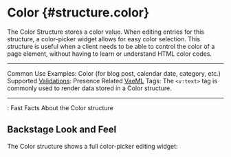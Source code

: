 # Color {#structure.color}

The Color Structure stores a color value. When editing entries for this
structure, a color-picker widget allows for easy color selection. This
structure is useful when a client needs to be able to control the color
of a page element, without having to learn or understand HTML color
codes.

  ---------------------------------------- ---------------------------------------------------------------------------------
  Common Use Examples:                     Color (for blog post, calendar date, category, etc.)
  Supported [Validations](#validations):   Presence
  Related [VaeML](#vaeml) Tags:            The `<v:text>` tag is commonly used to render data stored in a Color structure.
  ---------------------------------------- ---------------------------------------------------------------------------------

  : Fast Facts About the Color structure

## Backstage Look and Feel

The Color structure shows a full color-picker editing widget:

